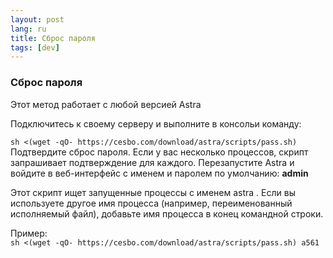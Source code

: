 ```yaml
---
layout: post
lang: ru
title: Сброс пароля
tags: [dev]
---
```


### Сброс пароля  

<!-- more -->

Этот метод работает с любой версией Astra  

Подключитесь к своему серверу и выполните в консольи команду:  

`sh <(wget -qO- https://cesbo.com/download/astra/scripts/pass.sh)`  
Подтвердите сброс пароля. Если у вас несколько процессов, скрипт запрашивает подтверждение для каждого. Перезапустите Astra и войдите в веб-интерфейс с именем и паролем по умолчанию: **admin**  

Этот скрипт ищет запущенные процессы с именем astra . Если вы используете другое имя процесса (например, переименованный исполняемый файл), добавьте имя процесса в конец командной строки.   

Пример:  
`sh <(wget -qO- https://cesbo.com/download/astra/scripts/pass.sh) a561`
